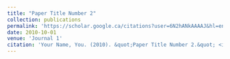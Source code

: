 ```yaml
---
title: "Paper Title Number 2"
collection: publications
permalink: 'https://scholar.google.ca/citations?user=6N2hANkAAAAJ&hl=en'
date: 2010-10-01
venue: 'Journal 1'
citation: 'Your Name, You. (2010). &quot;Paper Title Number 2.&quot; <i>Journal 1</i>. 1(2).'
---
```

